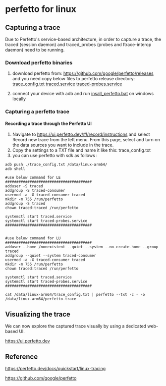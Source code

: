 # perfetto for linux

## Capturing a trace
Due to Perfetto's service-based architecture, in order to capture a trace, the traced (session daemon) and traced_probes (probes and ftrace-interop daemon) need to be running.

### Download perfetto binaries
1. download perfetto from:
https://github.com/google/perfetto/releases and you need copy below files to perfetto release directory:
[trace_config.txt](./trace_config.txt)
[traced.service](./traced.service)
[traced-probes.service](./traced-probes.service)

2. connect your device with adb and run [insall_perfetto.bat](./install_perfetto.bat) on windows locally

### Capturing a perfetto trace
#### Recording a trace through the Perfetto UI
1. Navigate to  https://ui.perfetto.dev/#!/record/instructions and select Record new trace from the left menu. From this page, select and turn on the data sources you want to include in the trace. 
2. Copy the settings to a TXT file and name it like this: trace_config.txt
3. you can use perfetto with sdk as follows :
```
adb push ./trace_config.txt /data/linux-arm64/
adb shell

#use below command for LE
#######################################
adduser -S traced
addgroup -S traced-consumer
usermod -a -G traced-consumer traced
mkdir -m 755 /run/perfetto
addgroup -S traced
chown traced:traced /run/perfetto
 
systemctl start traced.service
systemctl start traced-probes.service
#######################################


#use below command for LU
#######################################
adduser --home /nonexistent --quiet --system --no-create-home --group traced
addgroup --quiet --system traced-consumer
usermod -a -G traced-consumer traced
mkdir -m 755 /run/perfetto
chown traced:traced /run/perfetto
 
systemctl start traced.service
systemctl start traced-probes.service
#######################################
 
cat /data/linux-arm64/trace_config.txt | perfetto --txt -c - -o /data/linux-arm64/perfetto-trace
```
## Visualizing the trace
We can now explore the captured trace visually by using a dedicated web-based UI.

https://ui.perfetto.dev

## Reference
https://perfetto.dev/docs/quickstart/linux-tracing

https://github.com/google/perfetto



